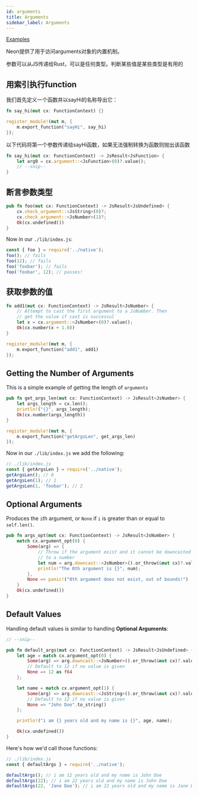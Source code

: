 ```yaml
---
id: arguments
title: Arguments
sidebar_label: Arguments
---
```


[Examples](https://github.com/neon-bindings/examples/tree/master/arguments)

Neon提供了用于访问arguments对象的内置机制。

参数可以从JS传递给Rust，可以是任何类型。判断某些值是某些类型是有用的

## 用索引执行function

我们首先定义一个函数并以sayHi的名称导出它：

```rust
fn say_hi(mut cx: FunctionContext) {}

register_module!(mut m, {
    m.export_function("sayHi", say_hi)
});
```

以下代码将第一个参数传递给sayHi函数，如果无法强制转换为函数则抛出该函数

```rust
fn say_hi(mut cx: FunctionContext) -> JsResult<JsFunction> {
    let arg0 = cx.argument::<JsFunction>(0)?.value();
    // --snip--
}
```

## 断言参数类型

```rust
pub fn foo(mut cx: FunctionContext) -> JsResult<JsUndefined> {
    cx.check_argument::<JsString>(0)?;
    cx.check_argument::<JsNumber>(1)?;
    Ok(cx.undefined())
}
```

Now in our `./lib/index.js`:

```js
const { foo } = require('../native');
foo(); // fails
foo(12); // fails
foo('foobar'); // fails
foo('foobar', 12); // passes!
```

## 获取参数的值

```rust
fn add1(mut cx: FunctionContext) -> JsResult<JsNumber> {
    // Attempt to cast the first argument to a JsNumber. Then
    // get the value if cast is successul
    let x = cx.argument::<JsNumber>(0)?.value();
    Ok(cx.number(x + 1.0))
}

register_module!(mut m, {
    m.export_function("add1", add1)
});
```

## Getting the Number of Arguments

This is a simple example of getting the length of `arguments`

```rust
pub fn get_args_len(mut cx: FunctionContext) -> JsResult<JsNumber> {
    let args_length = cx.len();
    println!("{}", args_length);
    Ok(cx.number(args_length))
}

register_module!(mut m, {
    m.export_function("getArgsLen", get_args_len)
});
```

Now in our `./lib/index.js` we add the following:

```js
// ./lib/index.js
const { getArgsLen } = require('../native');
getArgsLen(); // 0
getArgsLen(1); // 1
getArgsLen(1, 'foobar'); // 2
```

## Optional Arguments

Produces the `i`th argument, or `None` if `i` is greater than or equal to `self.len()`.

```rust
pub fn args_opt(mut cx: FunctionContext) -> JsResult<JsNumber> {
    match cx.argument_opt(0) {
        Some(arg) => {
            // Throw if the argument exist and it cannot be downcasted
            // to a number
            let num = arg.downcast::<JsNumber>().or_throw(&mut cx)?.value();
            println!"The 0th argument is {}", num);
        },
        None => panic!("0th argument does not exist, out of bounds!")
    }
    Ok(cx.undefined())
}
```

## Default Values

Handling default values is similar to handling **Optional Arguments**:

```rust
// --snip--

pub fn default_args(mut cx: FunctionContext) -> JsResult<JsUndefined> {
    let age = match cx.argument_opt(0) {
        Some(arg) => arg.downcast::<JsNumber>().or_throw(&mut cx)?.value(),
        // Default to 12 if no value is given
        None => 12 as f64
    };

    let name = match cx.argument_opt(1) {
        Some(arg) => arg.downcast::<JsString>().or_throw(&mut cx)?.value(),
        // Default to 12 if no value is given
        None => "John Doe".to_string()
    };

    println!("i am {} years old and my name is {}", age, name);

    Ok(cx.undefined())
}
```

Here's how we'd call those functions:

```js
// ./lib/index.js
const { defaultArgs } = require('../native');

defaultArgs(); // i am 12 years old and my name is John Doe
defaultArgs(22); // i am 22 years old and my name is John Doe
defaultArgs(22, 'Jane Doe'); // i am 22 years old and my name is Jane Doe
```
